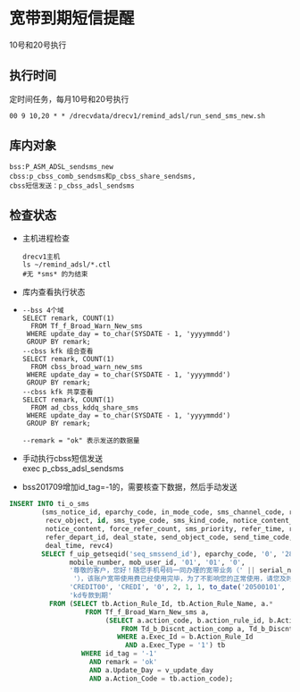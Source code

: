 # 宽带到期短信提醒

10号和20号执行

## 执行时间

定时间任务，每月10号和20号执行

```
00 9 10,20 * * /drecvdata/drecv1/remind_adsl/run_send_sms_new.sh
```

## 库内对象

```
bss:P_ASM_ADSL_sendsms_new
cbss:p_cbss_comb_sendsms和p_cbss_share_sendsms,
cbss短信发送：p_cbss_adsl_sendsms
```

## 检查状态

* 主机进程检查

  ```
  drecv1主机
  ls ~/remind_adsl/*.ctl
  #无 *sms* 的为结束
  ```

* 库内查看执行状态

* ```
  --bss 4个域
  SELECT remark, COUNT(1)
    FROM Tf_f_Broad_Warn_New_sms
   WHERE update_day = to_char(SYSDATE - 1, 'yyyymmdd')
   GROUP BY remark;
  --cbss kfk 组合查看
  SELECT remark, COUNT(1)
    FROM cbss_broad_warn_new_sms
   WHERE update_day = to_char(SYSDATE - 1, 'yyyymmdd')
   GROUP BY remark;
  --cbss kfk 共享查看
  SELECT remark, COUNT(1)
    FROM ad_cbss_kddq_share_sms
   WHERE update_day = to_char(SYSDATE - 1, 'yyyymmdd')
   GROUP BY remark;

  --remark = "ok" 表示发送的数据量
  ```
* 手动执行cbss短信发送  
     exec p\_cbss\_adsl\_sendsms

* bss201709增加id\_tag=-1的，需要核查下数据，然后手动发送
```sql
INSERT INTO ti_o_sms
        (sms_notice_id, eparchy_code, in_mode_code, sms_channel_code, recv_object_type,
         recv_object, id, sms_type_code, sms_kind_code, notice_content_type,
         notice_content, force_refer_count, sms_priority, refer_time, refer_staff_id,
         refer_depart_id, deal_state, send_object_code, send_time_code, send_count_code,
         deal_time, revc4)
        SELECT f_uip_getseqid('seq_smssend_id'), eparchy_code, '0', '28', '00',
               mobile_number, mob_user_id, '01', '01', '0',
               '尊敬的客户，您好！随您手机号码一同办理的宽带业务（' || serial_number ||
                '），该账户宽带使用费已经使用完毕，为了不影响您的正常使用，请您及时到就近联通营业厅进行缴费，谢谢！', 1, 9999, SYSDATE,
               'CREDIT00', 'CREDI', '0', 2, 1, 1, to_date('20500101', 'yyyymmdd'),
               'kd专款到期'
          FROM (SELECT tb.Action_Rule_Id, tb.Action_Rule_Name, a.*
                   FROM Tf_f_Broad_Warn_New_sms a,
                        (SELECT a.action_code, b.action_rule_id, b.Action_Rule_Name
                            FROM Td_b_Discnt_action_comp a, Td_b_Discnt_action_rule b
                           WHERE a.Exec_Id = b.Action_Rule_Id
                             AND a.Exec_Type = '1') tb
                  WHERE id_tag = '-1'
                    AND remark = 'ok'
                    AND a.Update_Day = v_update_day
                    AND a.Action_Code = tb.action_code);
```



